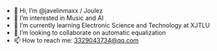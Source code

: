 - 👋 Hi, I’m @javelinmaxx / Joulez
- 👀 I’m interested in Music and AI
- 🌱 I’m currently learning Electronic Science and Technology at XJTLU
- 💞️ I’m looking to collaborate on automatic equalization
- 📫 How to reach me: 3329043734@qq.com

<!---
javelinmaxx/javelinmaxx is a ✨ special ✨ repository because its `README.md` (this file) appears on your GitHub profile.
You can click the Preview link to take a look at your changes.
--->
